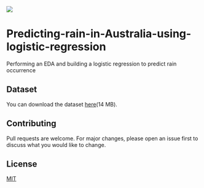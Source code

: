 ![](https://66.media.tumblr.com/df919d1def379690c0bc426025d01698/39f0ab1d20b65458-e2/s640x960/ed8f02693b8209c531d79a7bb6404501ced50148.gif)
# Predicting-rain-in-Australia-using-logistic-regression
Performing an EDA and building a logistic regression to predict rain occurrence 

## Dataset
You can download the dataset [here](https://www.kaggle.com/jsphyg/weather-dataset-rattle-package/download)(14 MB).

## Contributing 
Pull requests are welcome. For major changes, please open an issue first to discuss what you would like to change.

## License
[MIT](https://choosealicense.com/licenses/mit/)

